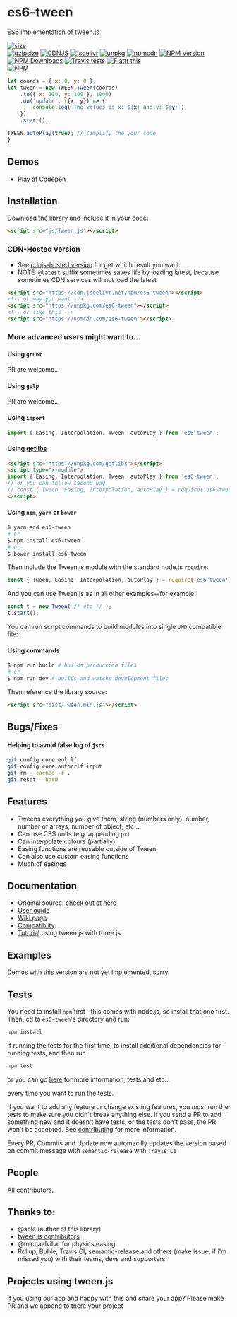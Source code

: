 # es6-tween

ES6 implementation of <a href="https://github.com/tweenjs/tween.js">tween.js</a>

[![size](http://img.badgesize.io/https://unpkg.com/es6-tween)](https://unpkg.com/es6-tween)  
[![gzipsize](http://img.badgesize.io/https://unpkg.com/es6-tween?compression=gzip)](https://unpkg.com/es6-tween)
[![CDNJS](https://img.shields.io/cdnjs/v/es6-tween.svg)](https://cdnjs.com/libraries/es6-tween)
[![jsdelivr](https://img.shields.io/badge/cdn-jsdelivr-brightgreen.svg)](https://cdn.jsdelivr.net/npm/es6-tween)  [![unpkg](https://img.shields.io/badge/cdn-unpkg-brightgreen.svg)](https://unpkg.com/es6-tween)  [![npmcdn](https://img.shields.io/badge/cdn-npmcdn-brightgreen.svg)](https://npmcdn.com/es6-tween)
[![NPM Version][npm-image]][npm-url]
[![NPM Downloads][downloads-image]][downloads-url]
[![Travis tests][travis-image]][travis-url]
[![Flattr this][flattr-image]][flattr-url]
<br/>
[![NPM](https://nodei.co/npm/es6-tween.png?downloads=true&stars=true)](https://nodei.co/npm/es6-tween/)

```javascript
let coords = { x: 0, y: 0 };
let tween = new TWEEN.Tween(coords)
	.to({ x: 100, y: 100 }, 1000)
	.on('update', ({x, y}) => {
		console.log(`The values is x: ${x} and y: ${y}`);
	})
	.start();

TWEEN.autoPlay(true); // simplify the your code
}
```


## Demos

* Play at [Codepen](https://codepen.io/dalisoft/pen/mMJmxX)

## Installation

Download the [library](https://raw.githubusercontent.com/tweenjs/es6-tween/master/src/Tween.js) and include it in your code:

```html
<script src="js/Tween.js"></script>
```

### CDN-Hosted version

* See [cdnjs-hosted version](https://cdnjs.com/libraries/es6-tween) for get which result you want
* NOTE: `@latest` suffix sometimes saves life by loading latest, because sometimes CDN services will not load the latest

```html
<script src="https://cdn.jsdelivr.net/npm/es6-tween"></script>
<!-- or may you want -->
<script src="https://unpkg.com/es6-tween"></script>
<!-- or like this -->
<script src="https://npmcdn.com/es6-tween"></script>
```


### More advanced users might want to...

#### Using `grunt`

PR are welcome...

#### Using `gulp`

PR are welcome...

#### Using `import`

```javascript
import { Easing, Interpolation, Tween, autoPlay } from 'es6-tween';
```

#### Using [getlibs](https://github.com/activewidgets/getlibs)

```html
<script src="https://unpkg.com/getlibs"></script>
<script type="x-module">
import { Easing, Interpolation, Tween, autoPlay } from 'es6-tween';
// or you can follow second way
// const { Tween, Easing, Interpolation, autoPlay } = require('es6-tween');
</script>
```

#### Using `npm`, `yarn` or `bower`

```bash
$ yarn add es6-tween
# or
$ npm install es6-tween
# or
$ bower install es6-tween
```

Then include the Tween.js module with the standard node.js `require`:

```javascript
const { Tween, Easing, Interpolation, autoPlay } = require('es6-tween');
```

And you can use Tween.js as in all other examples--for example:

```javascript
const t = new Tween( /* etc */ );
t.start();
```

You can run script commands to build modules into single `UMD` compatible file:

#### Using commands

```bash
$ npm run build # builds production files
# or
$ npm run dev # builds and watchs development files
```

Then reference the library source:

```html
<script src="dist/Tween.min.js"></script>
```

## Bugs/Fixes

#### Helping to avoid false log of `jscs`
```bash
git config core.eol lf
git config core.autocrlf input
git rm --cached -r .
git reset --hard
```

## Features

* Tweens everything you give them, string (numbers only), number, number of arrays, number of object, etc...
* Can use CSS units (e.g. appending `px`)
* Can interpolate colours (partially)
* Easing functions are reusable outside of Tween
* Can also use custom easing functions
* Much of easings

## Documentation

* Original source: <a href="https://github.com/tweenjs/tween.js">check out at here</a>
* [User guide](./docs/user_guide.md)
* [Wiki page](https://github.com/tweenjs/es6-tween/wiki)
* [Compatiblity](./compatibility/comp_support.md)
* [Tutorial](http://learningthreejs.com/blog/2011/08/17/tweenjs-for-smooth-animation/)  using tween.js with three.js

## Examples

Demos with this version are not yet implemented, sorry.

## Tests

You need to install `npm` first--this comes with node.js, so install that one first. Then, cd to `es6-tween`'s directory and run:

```bash
npm install
```

if running the tests for the first time, to install additional dependencies for running tests, and then run

```bash
npm test
```

or you can go [here](https://travis-ci.org/tweenjs/es6-tween) for more information, tests and etc...

every time you want to run the tests.

If you want to add any feature or change existing features, you *must* run the tests to make sure you didn't break anything else. If you send a PR to add something new and it doesn't have tests, or the tests don't pass, the PR won't be accepted. See [contributing](CONTRIBUTING.md) for more information.

Every PR, Commits and Update now automacilly updates the version based on commit message with `semantic-release` with `Travis CI`

## People

[All contributors](http://github.com/tweenjs/tween.js/contributors).

## Thanks to: 
* @sole (author of this library)
* [tween.js contributors](https://github.com/tweenjs/tween.js/graphs/contributors)
* @michaelvillar for physics easing
* Rollup, Buble, Travis CI, semantic-release and others (make issue, if i'm missed you) with their teams, devs and supporters

## Projects using tween.js

If you using our app and happy with this and share your app? Please make PR and we append to there your project

[npm-image]: https://img.shields.io/npm/v/es6-tween.svg
[npm-url]: https://npmjs.org/package/es6-tween
[downloads-image]: https://img.shields.io/npm/dm/es6-tween.svg
[downloads-url]: https://npmjs.org/package/es6-tween
[travis-image]: https://travis-ci.org/tweenjs/es6-tween.svg?branch=master
[travis-url]: https://travis-ci.org/tweenjs/es6-tween
[flattr-image]: https://api.flattr.com/button/flattr-badge-large.png
[flattr-url]: https://flattr.com/submit/auto?fid=kxw7jx&url=https%3A%2F%2Fgithub.com%2Ftweenjs%2Fes6-tween
[cdnjs-image]: https://img.shields.io/cdnjs/v/es6-tween.svg
[cdnjs-url]: https://cdnjs.com/libraries/es6-tween
